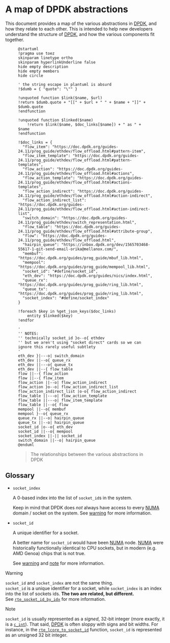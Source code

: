 # A map of DPDK abstractions

This document provides a map of the various abstractions in [DPDK], and how they relate to each other.
This is intended to help new developers understand the structure of [DPDK], and how the various components fit together.

<figure title="DPDK entity-relationship diagram">

```puml
@startuml
!pragma use toez
skinparam linetype ortho
skinparam hyperlinkUnderline false
hide empty description
hide empty members
hide circle

' the string escape in plantuml is absurd
!$dumb = { "quote": "\"" }

!unquoted function $link($name, $url)
!return $dumb.quote + "[[" + $url + " " + $name + "]]" + $dumb.quote
!endfunction

!unquoted function $linked($name)
	!return $link($name, $doc_links[$name]) + " as " + $name
!endfunction

!$doc_links = {
  "flow_item": "https://doc.dpdk.org/guides-24.11/prog_guide/ethdev/flow_offload.html#pattern-item",
  "flow_item_template": "https://doc.dpdk.org/guides-24.11/prog_guide/ethdev/flow_offload.html#pattern-templates",
  "flow_action": "https://doc.dpdk.org/guides-24.11/prog_guide/ethdev/flow_offload.html#actions",
  "flow_action_template": "https://doc.dpdk.org/guides-24.11/prog_guide/ethdev/flow_offload.html#actions-templates",
  "flow_action_indirect": "https://doc.dpdk.org/guides-24.11/prog_guide/ethdev/flow_offload.html#action-indirect",
  "flow_action_indirect_list": "https://doc.dpdk.org/guides-24.11/prog_guide/ethdev/flow_offload.html#action-indirect-list",
  "switch_domain": "https://doc.dpdk.org/guides-24.11/prog_guide/ethdev/switch_representation.html",
  "flow_table": "https://doc.dpdk.org/guides-24.11/prog_guide/ethdev/flow_offload.html#attribute-group",
  "flow": "https://doc.dpdk.org/guides-24.11/prog_guide/ethdev/flow_offload.html",
  "hairpin_queue": "https://inbox.dpdk.org/dev/1565703468-55617-1-git-send-email-orika@mellanox.com/",
  "membuf": "https://doc.dpdk.org/guides/prog_guide/mbuf_lib.html",
  "mempool": "https://doc.dpdk.org/guides/prog_guide/mempool_lib.html",
  "socket_id": "#define/socket_id",
  "eth_dev": "https://doc.dpdk.org/guides/nics/index.html",
  "queue_rx": "https://doc.dpdk.org/guides/prog_guide/ring_lib.html",
  "queue_tx": "https://doc.dpdk.org/guides/prog_guide/ring_lib.html",
  "socket_index": "#define/socket_index"
}

!foreach $key in %get_json_keys($doc_links)
	entity $linked($key)
!endfor

'
'' NOTES:
'' technically socket_id }o--o{ ethdev
'' but we aren't using "socket direct" cards so we can ignore this rarely useful subtlety
'
eth_dev }|---o| switch_domain
eth_dev ||--o{ queue_rx
eth_dev ||---o{ queue_tx
eth_dev ||--{ flow_table
flow ||--{ flow_action
flow ||--{ flow_item
flow_action ||--o| flow_action_indirect
flow_action }o--o| flow_action_indirect_list
flow_action_indirect_list |o-o{ flow_action_indirect
flow_table ||---o| flow_action_template
flow_table ||---o| flow_item_template
flow_table ||--o{ flow
mempool ||--o{ membuf
mempool }--o{ queue_rx
queue_rx ||--o| hairpin_queue
queue_tx ||--o| hairpin_queue
socket_id |o--o{ eth_dev
socket_id ||--o{ mempool
socket_index ||-|| socket_id
switch_domain ||--o| hairpin_queue
@enduml
```

> The relationships between the various abstractions in DPDK
</figure>

## Glossary

<dl>

* `socket_index`

  A 0-based index into the list of `socket_id`s in the system.

  Keep in mind that DPDK does _not_ always have access to every [NUMA] domain / socket on the system.
  See [warning](#socket_id_is_not_socket_index) for more information.

* `socket_id`

  A unique identifier for a socket.

  A better name for `socket_id` would have been [NUMA] node.  [NUMA] were historically functionally identical to CPU sockets, but in modern (e.g. AMD Genoa) chips that is not true.

  See [warning](#socket_id_is_not_socket_index) and [note](#socket_id_bit_rep) for more information.

</dl>


> [!Warning]
> <a id="socket_id_is_not_socket_index"></a>
> `socket_id` and `socket_index` are not the same thing.  
> `socket_id` is a unique identifier for a socket, while `socket_index` is an index into the list of sockets ids.
> **The two are related, but different.**  
> See [`rte_socket_id_by_idx`] for more information.

> [!Note]
> <a id="socket_id_bit_rep"></a>
> `socket_id` is usually represented as a _signed_, 32-bit integer (more exactly, it is a [`c_int`]).
> That said, [DPDK] is often sloppy with signs and bit widths.
> For instance, in the [`rte_lcore_to_socket_id`] function, `socket_id` is represented as an unsigned 32 bit integer.


[DPDK]: https://www.dpdk.org/

[NUMA]: https://en.wikipedia.org/wiki/Non-uniform_memory_access

[`rte_socket_id_by_idx`]: https://doc.dpdk.org/api/rte__lcore_8h.html#a688a671a9fb6c79203de98c684d6e7f2

[`c_int`]: https://doc.rust-lang.org/std/os/raw/type.c_int.html

[`rte_lcore_to_socket_id`]: https://doc.dpdk.org/api/rte__lcore_8h.html#a023b4909f52c3cdf0351d71d2b5032bc
